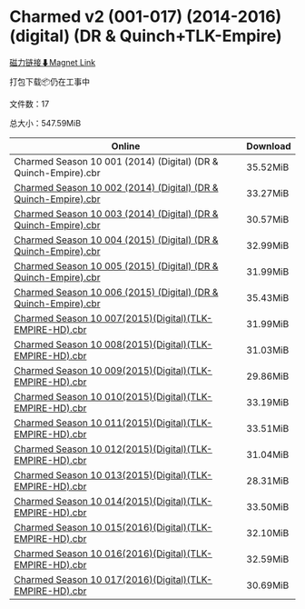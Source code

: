# Charmed v2 (001-017) (2014-2016) (digital) (DR & Quinch+TLK-Empire)

[磁力链接⬇Magnet Link](magnet:?xt=urn:btih:913fcec4526932616a06f8cf1d93ca008bda38ff&dn=Charmed%20v2%20%28001-017%29%20%282014-2016%29%20%28digital%29%20%28DR%20%26%20Quinch%2BTLK-Empire%29)

打包下载📦仍在工事中

文件数：17

总大小：547.59MiB

Online | Download
--- | ---
Charmed Season 10 001 (2014) (Digital) (DR & Quinch-Empire).cbr | 35.52MiB
[Charmed Season 10 002 (2014) (Digital) (DR & Quinch-Empire).cbr](https://github.com/alicewish/markdown/blob/master/comic/Charmed-Season-10-002-2014-Digital-DR-Quinch-Empire-cbr.md) | 33.27MiB
[Charmed Season 10 003 (2014) (Digital) (DR & Quinch-Empire).cbr](https://github.com/alicewish/markdown/blob/master/comic/Charmed-Season-10-003-2014-Digital-DR-Quinch-Empire-cbr.md) | 30.57MiB
[Charmed Season 10 004 (2015) (Digital) (DR & Quinch-Empire).cbr](https://github.com/alicewish/markdown/blob/master/comic/Charmed-Season-10-004-2015-Digital-DR-Quinch-Empire-cbr.md) | 32.99MiB
[Charmed Season 10 005 (2015) (Digital) (DR & Quinch-Empire).cbr](https://github.com/alicewish/markdown/blob/master/comic/Charmed-Season-10-005-2015-Digital-DR-Quinch-Empire-cbr.md) | 31.99MiB
[Charmed Season 10 006 (2015) (Digital) (DR & Quinch-Empire).cbr](https://github.com/alicewish/markdown/blob/master/comic/Charmed-Season-10-006-2015-Digital-DR-Quinch-Empire-cbr.md) | 35.43MiB
[Charmed Season 10 007(2015)(Digital)(TLK-EMPIRE-HD).cbr](https://github.com/alicewish/markdown/blob/master/comic/Charmed-Season-10-007-2015-Digital-TLK-EMPIRE-HD-cbr.md) | 31.99MiB
[Charmed Season 10 008(2015)(Digital)(TLK-EMPIRE-HD).cbr](https://github.com/alicewish/markdown/blob/master/comic/Charmed-Season-10-008-2015-Digital-TLK-EMPIRE-HD-cbr.md) | 31.03MiB
[Charmed Season 10 009(2015)(Digital)(TLK-EMPIRE-HD).cbr](https://github.com/alicewish/markdown/blob/master/comic/Charmed-Season-10-009-2015-Digital-TLK-EMPIRE-HD-cbr.md) | 29.86MiB
[Charmed Season 10 010(2015)(Digital)(TLK-EMPIRE-HD).cbr](https://github.com/alicewish/markdown/blob/master/comic/Charmed-Season-10-010-2015-Digital-TLK-EMPIRE-HD-cbr.md) | 33.19MiB
[Charmed Season 10 011(2015)(Digital)(TLK-EMPIRE-HD).cbr](https://github.com/alicewish/markdown/blob/master/comic/Charmed-Season-10-011-2015-Digital-TLK-EMPIRE-HD-cbr.md) | 33.51MiB
[Charmed Season 10 012(2015)(Digital)(TLK-EMPIRE-HD).cbr](https://github.com/alicewish/markdown/blob/master/comic/Charmed-Season-10-012-2015-Digital-TLK-EMPIRE-HD-cbr.md) | 31.04MiB
[Charmed Season 10 013(2015)(Digital)(TLK-EMPIRE-HD).cbr](https://github.com/alicewish/markdown/blob/master/comic/Charmed-Season-10-013-2015-Digital-TLK-EMPIRE-HD-cbr.md) | 28.31MiB
[Charmed Season 10 014(2015)(Digital)(TLK-EMPIRE-HD).cbr](https://github.com/alicewish/markdown/blob/master/comic/Charmed-Season-10-014-2015-Digital-TLK-EMPIRE-HD-cbr.md) | 33.50MiB
[Charmed Season 10 015(2016)(Digital)(TLK-EMPIRE-HD).cbr](https://github.com/alicewish/markdown/blob/master/comic/Charmed-Season-10-015-2016-Digital-TLK-EMPIRE-HD-cbr.md) | 32.10MiB
[Charmed Season 10 016(2016)(Digital)(TLK-EMPIRE-HD).cbr](https://github.com/alicewish/markdown/blob/master/comic/Charmed-Season-10-016-2016-Digital-TLK-EMPIRE-HD-cbr.md) | 32.59MiB
[Charmed Season 10 017(2016)(Digital)(TLK-EMPIRE-HD).cbr](https://github.com/alicewish/markdown/blob/master/comic/Charmed-Season-10-017-2016-Digital-TLK-EMPIRE-HD-cbr.md) | 30.69MiB